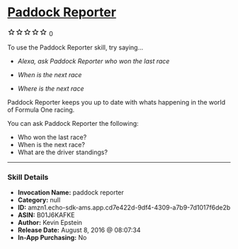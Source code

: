# [Paddock Reporter](http://alexa.amazon.com/#skills/amzn1.echo-sdk-ams.app.cd7e422d-9df4-4309-a7b9-7d1017f6de2b)
![0 stars](../../images/ic_star_border_black_18dp_1x.png)![0 stars](../../images/ic_star_border_black_18dp_1x.png)![0 stars](../../images/ic_star_border_black_18dp_1x.png)![0 stars](../../images/ic_star_border_black_18dp_1x.png)![0 stars](../../images/ic_star_border_black_18dp_1x.png) 0

To use the Paddock Reporter skill, try saying...

* *Alexa, ask Paddock Reporter who won the last race*

* *When is the next race*

* *Where is the next race*

Paddock Reporter keeps you up to date with whats happening in the world of Formula One racing.

You can ask Paddock Reporter the following:
- Who won the last race?
- When is the next race?
- What are the driver standings?

***

### Skill Details

* **Invocation Name:** paddock reporter
* **Category:** null
* **ID:** amzn1.echo-sdk-ams.app.cd7e422d-9df4-4309-a7b9-7d1017f6de2b
* **ASIN:** B01J6KAFKE
* **Author:** Kevin Epstein
* **Release Date:** August 8, 2016 @ 08:07:34
* **In-App Purchasing:** No
